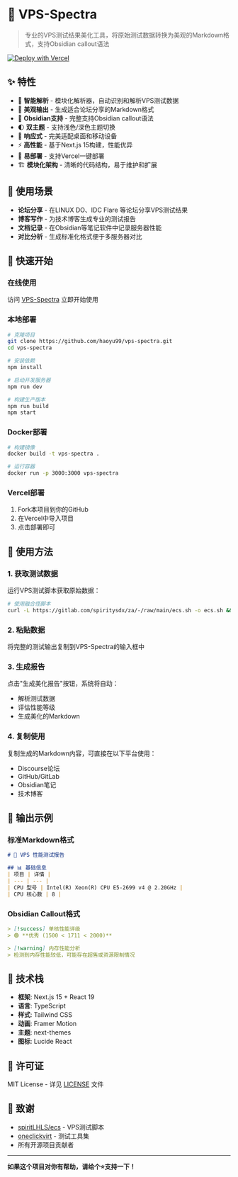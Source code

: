 # 🚀 VPS-Spectra

> 专业的VPS测试结果美化工具，将原始测试数据转换为美观的Markdown格式，支持Obsidian callout语法

[![Deploy with Vercel](https://vercel.com/button)](https://vercel.com/new/clone?repository-url=https://github.com/your-username/vps-spectra)

## ✨ 特性

- 🎯 **智能解析** - 模块化解析器，自动识别和解析VPS测试数据
- 🎨 **美观输出** - 生成适合论坛分享的Markdown格式
- 📝 **Obsidian支持** - 完整支持Obsidian callout语法
- 🌓 **双主题** - 支持浅色/深色主题切换
- 📱 **响应式** - 完美适配桌面和移动设备
- ⚡ **高性能** - 基于Next.js 15构建，性能优异
- 🔧 **易部署** - 支持Vercel一键部署
- 🏗️ **模块化架构** - 清晰的代码结构，易于维护和扩展

## 🎯 使用场景

- **论坛分享** - 在LINUX DO、IDC Flare 等论坛分享VPS测试结果
- **博客写作** - 为技术博客生成专业的测试报告
- **文档记录** - 在Obsidian等笔记软件中记录服务器性能
- **对比分析** - 生成标准化格式便于多服务器对比

## 🚀 快速开始

### 在线使用

访问 [VPS-Spectra](https://vps-spectra.vercel.app) 立即开始使用

### 本地部署

```bash
# 克隆项目
git clone https://github.com/haoyu99/vps-spectra.git
cd vps-spectra

# 安装依赖
npm install

# 启动开发服务器
npm run dev

# 构建生产版本
npm run build
npm start
```

### Docker部署

```bash
# 构建镜像
docker build -t vps-spectra .

# 运行容器
docker run -p 3000:3000 vps-spectra
```

### Vercel部署

1. Fork本项目到你的GitHub
2. 在Vercel中导入项目
3. 点击部署即可

## 📖 使用方法

### 1. 获取测试数据

运行VPS测试脚本获取原始数据：

```bash
# 使用融合怪脚本
curl -L https://gitlab.com/spiritysdx/za/-/raw/main/ecs.sh -o ecs.sh && chmod +x ecs.sh && bash ecs.sh
```

### 2. 粘贴数据

将完整的测试输出复制到VPS-Spectra的输入框中

### 3. 生成报告

点击"生成美化报告"按钮，系统将自动：
- 解析测试数据
- 评估性能等级
- 生成美化的Markdown

### 4. 复制使用

复制生成的Markdown内容，可直接在以下平台使用：
- Discourse论坛
- GitHub/GitLab
- Obsidian笔记
- 技术博客

## 🎨 输出示例

### 标准Markdown格式
```markdown
# 🚀 VPS 性能测试报告

## 📊 基础信息
| 项目 | 详情 |
| --- | --- |
| CPU 型号 | Intel(R) Xeon(R) CPU E5-2699 v4 @ 2.20GHz |
| CPU 核心数 | 8 |
```

### Obsidian Callout格式
```markdown
> [!success] 单核性能评级
> 🟢 **优秀 (1500 < 1711 < 2000)**

> [!warning] 内存性能分析
> 检测到内存性能较低，可能存在超售或资源限制情况
```

## 🔧 技术栈

- **框架**: Next.js 15 + React 19
- **语言**: TypeScript
- **样式**: Tailwind CSS
- **动画**: Framer Motion
- **主题**: next-themes
- **图标**: Lucide React


## 📄 许可证

MIT License - 详见 [LICENSE](LICENSE) 文件

## 🙏 致谢

- [spiritLHLS/ecs](https://github.com/spiritLHLS/ecs) - VPS测试脚本
- [oneclickvirt](https://github.com/oneclickvirt) - 测试工具集
- 所有开源项目贡献者

---

**如果这个项目对你有帮助，请给个⭐️支持一下！**